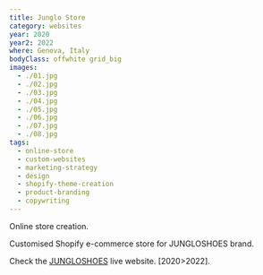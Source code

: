 ```yaml
---
title: Junglo Store
category: websites
year: 2020
year2: 2022
where: Genova, Italy
bodyClass: offwhite grid_big
images:
  - ./01.jpg
  - ./02.jpg
  - ./03.jpg
  - ./04.jpg
  - ./05.jpg
  - ./06.jpg
  - ./07.jpg
  - ./08.jpg
tags:
  - online-store
  - custom-websites
  - marketing-strategy
  - design
  - shopify-theme-creation
  - product-branding
  - copywriting
---
```


Online store creation.

Customised Shopify e-commerce store for JUNGLOSHOES brand.

Check the [JUNGLOSHOES](https://jungloshoes.com/?source=rokma.com) live website.
[2020>2022].
